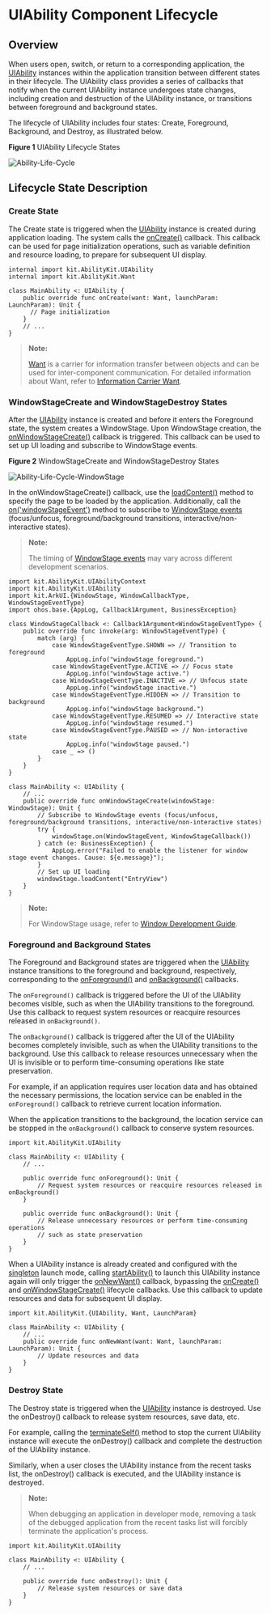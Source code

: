 # UIAbility Component Lifecycle

## Overview

When users open, switch, or return to a corresponding application, the [UIAbility](../../../reference/source_en/AbilityKit/cj-apis-app-ability-ui_ability.md#class-uiability) instances within the application transition between different states in their lifecycle. The UIAbility class provides a series of callbacks that notify when the current UIAbility instance undergoes state changes, including creation and destruction of the UIAbility instance, or transitions between foreground and background states.

The lifecycle of UIAbility includes four states: Create, Foreground, Background, and Destroy, as illustrated below.

**Figure 1** UIAbility Lifecycle States

![Ability-Life-Cycle](figures/Ability-Life-Cycle.png)<!-- ToBeReviewd -->

## Lifecycle State Description

### Create State

The Create state is triggered when the [UIAbility](../../../reference/source_en/AbilityKit/cj-apis-app-ability-ui_ability.md#class-uiability) instance is created during application loading. The system calls the [onCreate()](../../../reference/source_en/AbilityKit/cj-apis-app-ability-ui_ability.md#func-oncreatewant-launchparam) callback. This callback can be used for page initialization operations, such as variable definition and resource loading, to prepare for subsequent UI display.

<!-- compile -->

```cangjie
internal import kit.AbilityKit.UIAbility
internal import kit.AbilityKit.Want

class MainAbility <: UIAbility {
    public override func onCreate(want: Want, launchParam: LaunchParam): Unit {
      // Page initialization
    }
    // ...
}
```

> **Note:**
>
> [Want](../../../reference/source_en/AbilityKit/cj-apis-app-ability-want.md#class-want) is a carrier for information transfer between objects and can be used for inter-component communication. For detailed information about Want, refer to [Information Carrier Want](cj-want-overview.md).

### WindowStageCreate and WindowStageDestroy States

After the [UIAbility](../../../reference/source_en/AbilityKit/cj-apis-app-ability-ui_ability.md#class-uiability) instance is created and before it enters the Foreground state, the system creates a WindowStage. Upon WindowStage creation, the [onWindowStageCreate()](../../../reference/source_en/AbilityKit/cj-apis-app-ability-ui_ability.md#func-onwindowstagecreatewindowstage) callback is triggered. This callback can be used to set up UI loading and subscribe to WindowStage events.

**Figure 2** WindowStageCreate and WindowStageDestroy States

![Ability-Life-Cycle-WindowStage](figures/Ability-Life-Cycle-WindowStage.png)<!-- ToBeReviewd -->

In the onWindowStageCreate() callback, use the [loadContent()](../../../reference/source_en/arkui-cj/cj-apis-window.md#class-windowstage) method to specify the page to be loaded by the application. Additionally, call the [on('windowStageEvent')](../../../reference/source_en/arkui-cj/cj-apis-window.md#func-onwindowcallbacktype-callback1argumentwindowstageeventtype) method to subscribe to [WindowStage events](../../../reference/source_en/arkui-cj/cj-apis-window.md#enum-windowstageeventtype) (focus/unfocus, foreground/background transitions, interactive/non-interactive states).

> **Note:**
>
> The timing of [WindowStage events](../../../reference/source_en/arkui-cj/cj-apis-window.md#enum-windowstageeventtype) may vary across different development scenarios.

<!-- compile -->

```cangjie
import kit.AbilityKit.UIAbilityContext
import kit.AbilityKit.UIAbility
import kit.ArkUI.{WindowStage, WindowCallbackType, WindowStageEventType}
import ohos.base.{AppLog, Callback1Argument, BusinessException}

class WindowStageCallback <: Callback1Argument<WindowStageEventType> {
    public override func invoke(arg: WindowStageEventType) {
        match (arg) {
            case WindowStageEventType.SHOWN => // Transition to foreground
                AppLog.info("windowStage foreground.")
            case WindowStageEventType.ACTIVE => // Focus state
                AppLog.info("windowStage active.")
            case WindowStageEventType.INACTIVE => // Unfocus state
                AppLog.info("windowStage inactive.")
            case WindowStageEventType.HIDDEN => // Transition to background
                AppLog.info("windowStage background.")
            case WindowStageEventType.RESUMED => // Interactive state
                AppLog.info("windowStage resumed.")
            case WindowStageEventType.PAUSED => // Non-interactive state
                AppLog.info("windowStage paused.")
            case _ => ()
        }
    }
}

class MainAbility <: UIAbility {
    // ...
    public override func onWindowStageCreate(windowStage: WindowStage): Unit {
        // Subscribe to WindowStage events (focus/unfocus, foreground/background transitions, interactive/non-interactive states)
        try {
            windowStage.on(WindowStageEvent, WindowStageCallback())
        } catch (e: BusinessException) {
            AppLog.error("Failed to enable the listener for window stage event changes. Cause: ${e.message}");
        }
        // Set up UI loading
        windowStage.loadContent("EntryView")
    }
}
```

> **Note:**
>
> For WindowStage usage, refer to [Window Development Guide](../../../reference/source_en/arkui-cj/cj-apis-window.md).

### Foreground and Background States

The Foreground and Background states are triggered when the [UIAbility](../../../reference/source_en/AbilityKit/cj-apis-app-ability-ui_ability.md#class-uiability) instance transitions to the foreground and background, respectively, corresponding to the [onForeground()](../../../reference/source_en/AbilityKit/cj-apis-app-ability-ui_ability.md#func-onforeground) and [onBackground()](../../../reference/source_en/AbilityKit/cj-apis-app-ability-ui_ability.md#func-onbackground) callbacks.

The `onForeground()` callback is triggered before the UI of the UIAbility becomes visible, such as when the UIAbility transitions to the foreground. Use this callback to request system resources or reacquire resources released in `onBackground()`.

The `onBackground()` callback is triggered after the UI of the UIAbility becomes completely invisible, such as when the UIAbility transitions to the background. Use this callback to release resources unnecessary when the UI is invisible or to perform time-consuming operations like state preservation.

For example, if an application requires user location data and has obtained the necessary permissions, the location service can be enabled in the `onForeground()` callback to retrieve current location information.

When the application transitions to the background, the location service can be stopped in the `onBackground()` callback to conserve system resources.

<!-- compile -->

```cangjie
import kit.AbilityKit.UIAbility

class MainAbility <: UIAbility {
    // ...

    public override func onForeground(): Unit {
        // Request system resources or reacquire resources released in onBackground()
    }

    public override func onBackground(): Unit {
        // Release unnecessary resources or perform time-consuming operations
        // such as state preservation
    }
}
```

When a UIAbility instance is already created and configured with the [singleton](cj-uiability-launch-type.md#singleton启动模式) launch mode, calling [startAbility()](../../../reference/source_en/AbilityKit/cj-apis-app-ability-ui_ability.md#func-startabilityforresultwant-asynccallbackabilityresult) to launch this UIAbility instance again will only trigger the [onNewWant()](../../../reference/source_en/AbilityKit/cj-apis-app-ability-ui_ability.md#func-onnewwantwant-launchparam) callback, bypassing the [onCreate()](../../../reference/source_en/AbilityKit/cj-apis-app-ability-ui_ability.md#func-oncreatewant-launchparam) and [onWindowStageCreate()](../../../reference/source_en/AbilityKit/cj-apis-app-ability-ui_ability.md#func-onwindowstagecreatewindowstage) lifecycle callbacks. Use this callback to update resources and data for subsequent UI display.

<!-- compile -->

```cangjie
import kit.AbilityKit.{UIAbility, Want, LaunchParam}

class MainAbility <: UIAbility {
    // ...
    public override func onNewWant(want: Want, launchParam: LaunchParam): Unit {
        // Update resources and data
    }
}
```

### Destroy State

The Destroy state is triggered when the [UIAbility](../../../reference/source_en/AbilityKit/cj-apis-app-ability-ui_ability.md#class-uiability) instance is destroyed. Use the onDestroy() callback to release system resources, save data, etc.

For example, calling the [terminateSelf()](../../../reference/source_en/AbilityKit/cj-apis-app-ability-ui_ability.md#func-terminateself) method to stop the current UIAbility instance will execute the onDestroy() callback and complete the destruction of the UIAbility instance.

<!--RP1-->
Similarly, when a user closes the UIAbility instance from the recent tasks list, the onDestroy() callback is executed, and the UIAbility instance is destroyed.

> **Note:**
>
> When debugging an application in developer mode, removing a task of the debugged application from the recent tasks list will forcibly terminate the application's process.

<!--RP1End-->

<!-- compile -->

```cangjie
import kit.AbilityKit.UIAbility

class MainAbility <: UIAbility {
    // ...

    public override func onDestroy(): Unit {
        // Release system resources or save data
    }
}
```